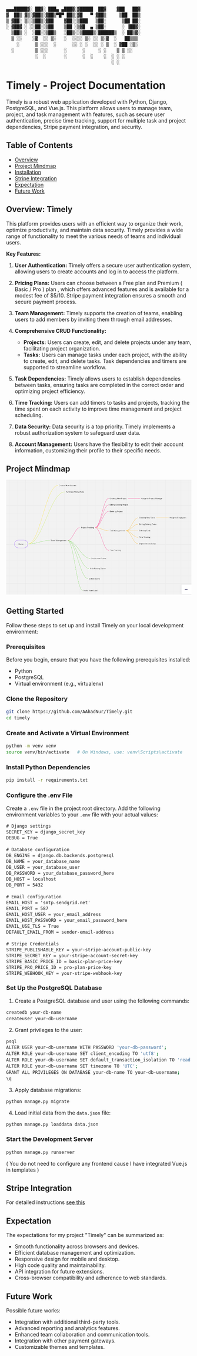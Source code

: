 

    ▄▄▄█████▓░ ██▓░ ███▄ ▄███▓░▓█████  ██▓    ▓██   ██▓
    ▓  ██▒ ▓▒░▓██▒░▓██▒▀█▀ ██▒░▓█   ▀ ▓██▒     ▒██  ██▒
    ▒ ▓██░ ▒░░▒██▒░▓██    ▓██░░▒███   ▒██░      ▒██ ██░
    ░ ▓██▓ ░ ░░██░░▒██    ▒██ ░▒▓█  ▄ ▒██░      ░ ▐██▓░
      ▒██▒ ░  ░██░░▒██▒   ░██▒░░▒████▒░██████▒  ░ ██▒▓░
      ▒ ░░    ░▓  ░░ ▒░   ░  ░░░░ ▒░ ░░ ▒░▓  ░   ██▒▒▒ 
        ░      ▒ ░░░  ░      ░░ ░ ░  ░░ ░ ▒  ░ ▓██ ░▒░ 
      ░        ▒ ░░░      ░      ░     ░ ░    ▒ ▒ ░░  
               ░  ░       ░      ░  ░    ░  ░ ░ ░     
                                            ░ ░     

# Timely - Project Documentation

Timely is a robust web application developed with Python, Django, PostgreSQL, and Vue.js. This platform allows users to manage team, project, and task management with features, such as secure user authentication, precise time tracking, support for multiple task and project dependencies, Stripe payment integration, and security.

## Table of Contents

- [Overview](#overview-timely)
- [Project Mindmap](#project-mindmap)
- [Installation](#getting-started)
- [Stripe Integration](#stripe-integration)
- [Expectation](#expectation)
- [Future Work](#future-work)


## Overview: Timely

This platform provides users with an efficient way to organize their work, optimize productivity, and maintain data security. Timely provides a wide range of functionality to meet the various needs of teams and individual users.

**Key Features:**

1. **User Authentication:** Timely offers a secure user authentication system, allowing users to create accounts and log in to access the platform.

2. **Pricing Plans:** Users can choose between a Free plan and Premium ( Basic / Pro ) plan
, which offers advanced features and is available for a modest fee of $5/10. Stripe payment integration ensures a smooth and secure payment process.

3. **Team Management:** Timely supports the creation of teams, enabling users to add members by inviting them through email addresses.

4. **Comprehensive CRUD Functionality:**
   - **Projects:** Users can create, edit, and delete projects under any team, facilitating project organization.
   - **Tasks:** Users can manage tasks under each project, with the ability to create, edit, and delete tasks. Task dependencies and timers are supported to streamline workflow.

5. **Task Dependencies:** Timely allows users to establish dependencies between tasks, ensuring tasks are completed in the correct order and optimizing project efficiency.

6. **Time Tracking:** Users can add timers to tasks and projects, tracking the time spent on each activity to improve time management and project scheduling.

7. **Data Security:** Data security is a top priority. Timely implements a robust authorization system to safeguard user data.

8. **Account Management:** Users have the flexibility to edit their account information, customizing their profile to their specific needs.

## Project Mindmap

![Mindmap](https://github.com/AAhadNur/Timely/blob/main/uploads/diagrams/Timely_Mindmap.png)

## Getting Started 

Follow these steps to set up and install Timely on your local development environment:

### Prerequisites

Before you begin, ensure that you have the following prerequisites installed:

- Python
- PostgreSQL
- Virtual environment (e.g., virtualenv)

### Clone the Repository

```bash
git clone https://github.com/AAhadNur/Timely.git
cd timely
```

### Create and Activate a Virtual Environment

```bash
python -m venv venv
source venv/bin/activate   # On Windows, use: venv\Scripts\activate
```

### Install Python Dependencies

```bash
pip install -r requirements.txt
```

### Configure the .env File

Create a `.env` file in the project root directory.
Add the following environment variables to your `.env` file with your actual values:

```
# Django settings
SECRET_KEY = django_secret_key
DEBUG = True

# Database configuration
DB_ENGINE = django.db.backends.postgresql
DB_NAME = your_database_name
DB_USER = your_database_user
DB_PASSWORD = your_database_password_here
DB_HOST = localhost
DB_PORT = 5432

# Email configuration
EMAIL_HOST = 'smtp.sendgrid.net'
EMAIL_PORT = 587
EMAIL_HOST_USER = your_email_address
EMAIL_HOST_PASSWORD = your_email_password_here
EMAIL_USE_TLS = True
DEFAULT_EMAIL_FROM = sender-email-address

# Stripe Credentials
STRIPE_PUBLISHABLE_KEY = your-stripe-account-public-key
STRIPE_SECRET_KEY = your-stripe-account-secret-key
STRIPE_BASIC_PRICE_ID = basic-plan-price-key
STRIPE_PRO_PRICE_ID = pro-plan-price-key
STRIPE_WEBHOOK_KEY = your-stripe-webhook-key
```

### Set Up the PostgreSQL Database

1. Create a PostgreSQL database and user using the following commands:

```bash
createdb your-db-name
createuser your-db-username
```
2. Grant privileges to the user:
```bash
psql
ALTER USER your-db-username WITH PASSWORD 'your-db-password';
ALTER ROLE your-db-username SET client_encoding TO 'utf8';
ALTER ROLE your-db-username SET default_transaction_isolation TO 'read committed';
ALTER ROLE your-db-username SET timezone TO 'UTC';
GRANT ALL PRIVILEGES ON DATABASE your-db-name TO your-db-username;
\q
```
3. Apply database migrations:
```bash
python manage.py migrate
```
4. Load initial data from the `data.json` file:
```bash
python manage.py loaddata data.json
```

### Start the Development Server
```bash
python manage.py runserver
```
( You do not need to configure any frontend cause I have integrated Vue.js in templates )

## Stripe Integration

For detailed instructions [see this](https://dev.to/documatic/integrate-stripe-payments-with-django-by-building-a-digital-products-selling-app-le5)

## Expectation

The expectations for my project "Timely" can be summarized as:

- Smooth functionality across browsers and devices.
- Efficient database management and optimization.
- Responsive design for mobile and desktop.
- High code quality and maintainability.
- API integration for future extensions.
- Cross-browser compatibility and adherence to web standards.

## Future Work

Possible future works:

- Integration with additional third-party tools.
- Advanced reporting and analytics features.
- Enhanced team collaboration and communication tools.
- Integration with other payment gateways.
- Customizable themes and templates.


